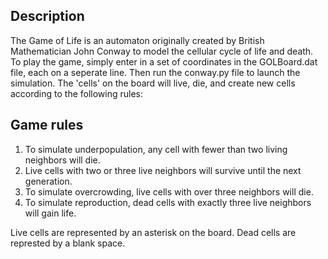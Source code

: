 Description
-----------

The Game of Life is an automaton originally created by British
Mathematician John Conway to model the cellular cycle of life
and death. To play the game, simply enter in a set of coordinates
in the GOLBoard.dat file, each on a seperate line. Then run the
conway.py file to launch the simulation. The 'cells' on the board
will live, die, and create new cells according to the following
rules:

Game rules
----------
1. To simulate underpopulation, any cell with fewer than two
	living neighbors will die.
2. Live cells with two or three live neighbors will survive
    until the next generation.
3. To simulate overcrowding, live cells with over three
    neighbors will die.
4. To simulate reproduction, dead cells with exactly three live
	neighbors will gain life.

Live cells are represented by an asterisk on the board.
Dead cells are represted by a blank space.
